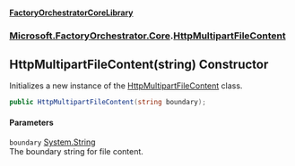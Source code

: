 #### [FactoryOrchestratorCoreLibrary](./FactoryOrchestratorCoreLibrary.md 'FactoryOrchestratorCoreLibrary')
### [Microsoft.FactoryOrchestrator.Core](./Microsoft-FactoryOrchestrator-Core.md 'Microsoft.FactoryOrchestrator.Core').[HttpMultipartFileContent](./Microsoft-FactoryOrchestrator-Core-HttpMultipartFileContent.md 'Microsoft.FactoryOrchestrator.Core.HttpMultipartFileContent')
## HttpMultipartFileContent(string) Constructor
Initializes a new instance of the [HttpMultipartFileContent](./Microsoft-FactoryOrchestrator-Core-HttpMultipartFileContent.md 'Microsoft.FactoryOrchestrator.Core.HttpMultipartFileContent') class.  
```csharp
public HttpMultipartFileContent(string boundary);
```
#### Parameters
<a name='Microsoft-FactoryOrchestrator-Core-HttpMultipartFileContent-HttpMultipartFileContent(string)-boundary'></a>
`boundary` [System.String](https://docs.microsoft.com/en-us/dotnet/api/System.String 'System.String')  
The boundary string for file content.  
  
